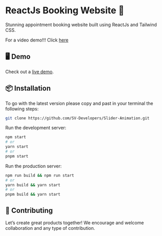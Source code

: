 # ReactJs Booking Website 🚀

Stunning appointment booking website built using ReactJs and Tailwind CSS.

For a video demo!!!
Click [here](https://www.facebook.com/reel/7925963330767124)
## 🖥 Demo

Check out a [live demo](https://sv-health.vercel.app/).

## 📦 Installation

To go with the latest version please copy and past in your terminal the following steps: 

```bash
git clone https://github.com/SV-Developers/Slider-Animation.git
```

Run the development server:

```bash
npm start
# or
yarn start
# or
pnpm start
```
Run the production server:

```bash
npm run build && npm run start
# or
yarn build && yarn start
# or
pnpm build && yarn start
```

## 🤝 Contributing

Let’s create great products together! We encourage and welcome collaboration and any type of contribution.
